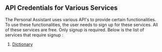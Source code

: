 ## API Credentials for Various Services 

The Personal Assistant uses various API's to provide certain functionalities. To use these functionalities, the user needs to 
sign up for these services. All of these services are free. Only signup is required. Below is the list of services that require 
signup : 
1. [Dictionary](https://github.com/pranjaldatta/PAforLinux/blob/master/docs/DICTIONARY.md)
